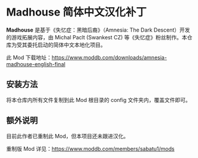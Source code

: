 # Madhouse 简体中文汉化补丁
**Madhouse** 是基于《失忆症：黑暗后裔》（Amnesia: The Dark Descent）开发的游戏拓展内容，由 Michal Paclt (Swankest CZ) 等《失忆症》粉丝制作。本仓库为受其委托启动的简体中文本地化项目。

此 Mod 下载地址：https://www.moddb.com/downloads/amnesia-madhouse-english-final

## 安装方法

将本仓库内所有文件复制到此 Mod 根目录的 config 文件夹内，覆盖文件即可。

## 额外说明

目前此作者已重制此 Mod，但本项目还未跟进汉化。

重制版 Mod 详见：https://www.moddb.com/members/sabatu1/mods
